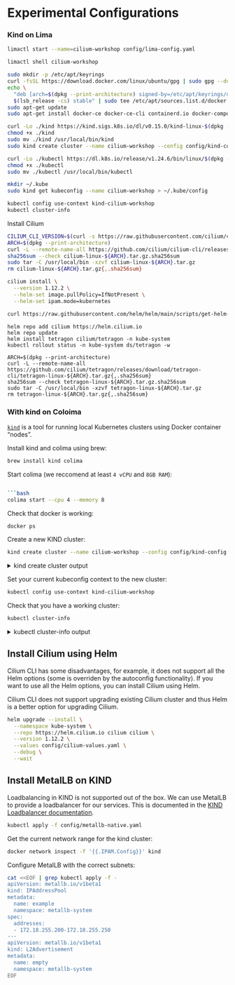 # Experimental Configurations

### Kind on Lima

```bash
limactl start --name=cilium-workshop config/lima-config.yaml
```

```bash
limactl shell cilium-workshop
```

```bash
sudo mkdir -p /etc/apt/keyrings
curl -fsSL https://download.docker.com/linux/ubuntu/gpg | sudo gpg --dearmor -o /etc/apt/keyrings/docker.gpg
echo \
  "deb [arch=$(dpkg --print-architecture) signed-by=/etc/apt/keyrings/docker.gpg] https://download.docker.com/linux/ubuntu \
  $(lsb_release -cs) stable" | sudo tee /etc/apt/sources.list.d/docker.list > /dev/null
sudo apt-get update
sudo apt-get install docker-ce docker-ce-cli containerd.io docker-compose-plugin
```

```bash
curl -Lo ./kind https://kind.sigs.k8s.io/dl/v0.15.0/kind-linux-$(dpkg --print-architecture)
chmod +x ./kind
sudo mv ./kind /usr/local/bin/kind
sudo kind create cluster --name cilium-workshop --config config/kind-config.yaml
```

```bash
curl -Lo ./kubectl https://dl.k8s.io/release/v1.24.6/bin/linux/$(dpkg --print-architecture)/kubectl
chmod +x ./kubectl
sudo mv ./kubectl /usr/local/bin/kubectl
```

```bash
mkdir ~/.kube
sudo kind get kubeconfig --name cilium-workshop > ~/.kube/config
```

```bash
kubectl config use-context kind-cilium-workshop
kubectl cluster-info
```

Install Cilium

```bash
CILIUM_CLI_VERSION=$(curl -s https://raw.githubusercontent.com/cilium/cilium-cli/master/stable.txt)
ARCH=$(dpkg --print-architecture)
curl -L --remote-name-all https://github.com/cilium/cilium-cli/releases/download/${CILIUM_CLI_VERSION}/cilium-linux-${ARCH}.tar.gz{,.sha256sum}
sha256sum --check cilium-linux-${ARCH}.tar.gz.sha256sum
sudo tar -C /usr/local/bin -xzvf cilium-linux-${ARCH}.tar.gz
rm cilium-linux-${ARCH}.tar.gz{,.sha256sum}
```

```bash
cilium install \
  --version 1.12.2 \
  --helm-set image.pullPolicy=IfNotPresent \
  --helm-set ipam.mode=kubernetes
```

```bash
curl https://raw.githubusercontent.com/helm/helm/main/scripts/get-helm-3 | bash
```

```
helm repo add cilium https://helm.cilium.io
helm repo update
helm install tetragon cilium/tetragon -n kube-system
kubectl rollout status -n kube-system ds/tetragon -w
```

```
ARCH=$(dpkg --print-architecture)
curl -L --remote-name-all https://github.com/cilium/tetragon/releases/download/tetragon-cli/tetragon-linux-${ARCH}.tar.gz{,.sha256sum}
sha256sum --check tetragon-linux-${ARCH}.tar.gz.sha256sum
sudo tar -C /usr/local/bin -xzvf tetragon-linux-${ARCH}.tar.gz
rm tetragon-linux-${ARCH}.tar.gz{,.sha256sum}
```

### With kind on Coloima

[`kind`][kind] is a tool for running local Kubernetes clusters using Docker container “nodes”.

[kind]: https://kind.sigs.k8s.io/

Install kind and colima using brew:

```bash
brew install kind colima
```

Start colima (we reccomend at least `4 vCPU` and `8GB RAM`):

```bash

```bash
colima start --cpu 4 --memory 8
```

Check that docker is working:

```bash
docker ps
```

Create a new KIND cluster:

```bash
kind create cluster --name cilium-workshop --config config/kind-config.yaml
```

<details>
  <summary>kind create cluster output</summary>

  ```bash
  Creating cluster "cilium-workshop" ...
   ✓ Ensuring node image (kindest/node:v1.25.2) 🖼
   ✓ Preparing nodes 📦 📦 📦 📦
   ✓ Writing configuration 📜
   ✓ Starting control-plane 🕹️
   ✓ Installing StorageClass 💾
   ✓ Joining worker nodes 🚜
  Set kubectl context to "kind-cilium-workshop"
  You can now use your cluster with:

  kubectl cluster-info --context kind-cilium-workshop

  Have a nice day! 👋
  ```
</details>

Set your current kubeconfig context to the new cluster:

```bash
kubectl config use-context kind-cilium-workshop
```

Check that you have a working cluster:

```bash
kubectl cluster-info
```

<details>
  <summary>kubectl cluster-info output</summary>

  ```bash
  Kubernetes control plane is running at https://127.0.0.1:61148
  CoreDNS is running at https://127.0.0.1:61148/api/v1/namespaces/kube-system/services/kube-dns:dns/proxy

  To further debug and diagnose cluster problems, use 'kubectl cluster-info dump'.
  ```
</details>

## Install Cilium using Helm

Cilium CLI has some disadvantages, for example, it does not support all the Helm
options (some is overriden by the autoconfig functionality). If you want to use
all the Helm options, you can install Cilium using Helm.

Cilium CLI does not support upgrading existing Cilium cluster and thus Helm is a
better option for upgrading Cilium.

```bash
helm upgrade --install \
  --namespace kube-system \
  --repo https://helm.cilium.io cilium cilium \
  --version 1.12.2 \
  --values config/cilium-values.yaml \
  --debug \
  --wait
```

## Install MetalLB on KIND

Loadbalancing in KIND is not supported out of the box. We can use MetalLB to
provide a loadbalancer for our services. This is documented in the [KIND
Loadbalancer documentation][kind-lb-docs].

[kind-lb-docs]: https://kind.sigs.k8s.io/docs/user/loadbalancer/

```bash
kubectl apply -f config/metallb-native.yaml
```

Get the current network range for the kind cluster:

```bash
docker network inspect -f '{{.IPAM.Config}}' kind
```

Configure MetalLB with the correct subnets:

```bash
cat <<EOF | grep kubectl apply -f -
apiVersion: metallb.io/v1beta1
kind: IPAddressPool
metadata:
  name: example
  namespace: metallb-system
spec:
  addresses:
  - 172.18.255.200-172.18.255.250
---
apiVersion: metallb.io/v1beta1
kind: L2Advertisement
metadata:
  name: empty
  namespace: metallb-system
EOF
```

